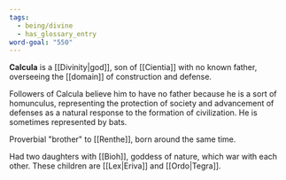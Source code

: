 ```yaml
---
tags:
  - being/divine
  - has_glossary_entry
word-goal: "550"
---
```

**Calcula** is a [[Divinity|god]], son of [[Cientia]] with no known father, overseeing the [[domain]] of construction and defense. 

Followers of Calcula believe him to have no father because he is a sort of homunculus, representing the protection of society and advancement of defenses as a natural response to the formation of civilization. He is sometimes represented by bats.

Proverbial "brother" to [[Renthe]], born around the same time.

Had two daughters with [[Bioh]], goddess of nature, which war with each other. These children are [[Lex|Eriva]] and [[Ordo|Tegra]].